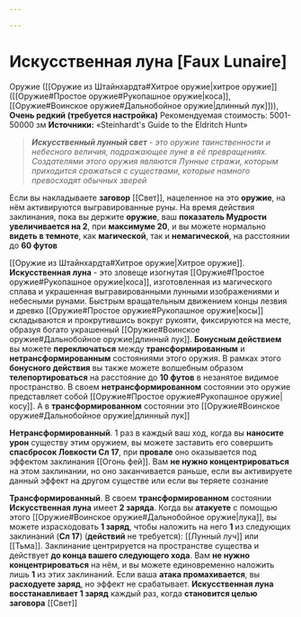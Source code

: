 ```yaml
---

---
```

# Искусственная луна [Faux Lunaire]

Оружие ([[Оружие из Штайнхардта#Хитрое оружие|хитрое оружие]] ([[Оружие#Простое оружие#Рукопашное оружие|коса]], [[Оружие#Воинское оружие#Дальнобойное оружие|длинный лук]])), **Очень редкий (требуется настройка)**
Рекомендуемая стоимость: 5001-50000 зм
**Источники:** «Steinhardt's Guide to the Eldritch Hunt»

> ***Искусственный лунный свет** - это оружие таинственности и небесного величия, подражающее луне в её превращениях. Создателями этого оружия являются Лунные стражи, которым приходится сражаться с существами, которые намного превосходят обычных зверей*

Если вы накладываете **заговор** [[Свет]], нацеленное на это **оружие**, на нём активируются выгравированные руны. На время действия заклинания, пока вы держите **оружие**, ваш **показатель Мудрости увеличивается на 2**, при **максимуме 20**, и вы можете нормально **видеть в темноте**, как **магической**, так и **немагической**, на расстоянии до **60 футов**

[[Оружие из Штайнхардта#Хитрое оружие|Хитрое оружие]]. **Искусственная луна** - это зловеще изогнутая [[Оружие#Простое оружие#Рукопашное оружие|коса]], изготовленная из магического сплава и украшенная выгравированными лунными изображениями и небесными рунами. Быстрым вращательным движением концы лезвия и древко [[Оружие#Простое оружие#Рукопашное оружие|косы]] складываются и прокрутившись вокруг рукояти, фиксируются на месте, образуя богато украшенный [[Оружие#Воинское оружие#Дальнобойное оружие|длинный лук]]. **Бонусным действием** вы можете **переключаться** между **трансформированным** и **нетрансформированным** состояниями этого оружия. В рамках этого **бонусного действия** вы также можете волшебным образом **телепортироваться** на расстояние до **10 футов** в незанятое видимое пространство. В своем **нетрансформированном** состоянии это оружие представляет собой [[Оружие#Простое оружие#Рукопашное оружие|косу]]. А в **трансформированном** состоянии это [[Оружие#Воинское оружие#Дальнобойное оружие|длинный лук]]

**Нетрансформированный**. 1 раз в каждый ваш ход, когда вы **наносите урон** существу этим оружием, вы можете заставить его совершить **спасбросок Ловкости Сл 17**, при **провале** оно оказывается под эффектом заклинания [[Огонь фей]]. Вам **не нужно концентрироваться** на этом заклинании, но оно заканчивается раньше, если вы активируете данный эффект на другом существе или если вы теряете сознание

**Трансформированный**. В своем **трансформированном** состоянии **Искусственная луна** имеет **2 заряда**. Когда вы **атакуете** с помощью этого [[Оружие#Воинское оружие#Дальнобойное оружие|лука]], вы можете израсходовать **1 заряд**, чтобы наложить на него **1** из следующих заклинаний (**Сл 17**) (**действий** не требуется): [[Лунный луч]] или [[Тьма]]. Заклинание центрируется на пространстве существа и действует **до конца вашего следующего хода**. Вам **не нужно концентрироваться** на нём, и вы можете единовременно наложить лишь **1** из этих заклинаний. Если ваша **атака промахивается**, вы **расходуете заряд**, но эффект не срабатывает. **Искусственная луна** **восстанавливает 1 заряд** каждый раз, когда **становится целью заговора** [[Свет]]